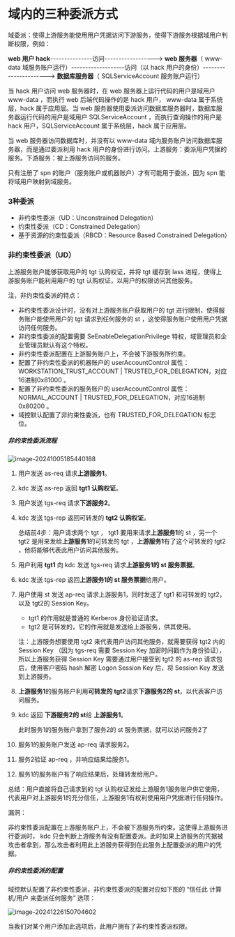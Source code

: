 # 域内的三种委派方式

域委派：使得上游服务能使用用户凭据访问下游服务，使得下游服务根据域用户判断权限，例如：

**web 用户 hack**---------------访问------------------> **web 服务器**（ www-data 域服务账户运行）-------------------访问（以 hack 用户的身份）----------------------> **数据库服务器**（ SQLServiceAccount 服务账户运行）

当 hack 用户访问 web 服务器时，在 web 服务器上运行代码的用户是域用户 www-data ，而执行 web 后端代码操作的是 hack 用户， www-data 属于系统层，hack 属于应用层。当 web 服务器使用委派访问数据库服务器时，数据库服务器运行代码的用户是域用户 SQLServiceAccount ，而执行查询操作的用户是 hack 用户，SQLServiceAccount 属于系统层，hack 属于应用层。

当 web 服务器访问数据库时，并没有以 www-data 域内服务账户访问数据库服务器，而是通过委派利用 hack 用户的身份进行访问。上游服务：委派用户凭据的服务。下游服务：被上游服务访问的服务。

只有注册了 spn 的账户（服务账户或机器账户）才有可能用于委派，因为 spn 能将域用户映射到域服务。

### 3种委派

- 非约束性委派（UD：Unconstrained Delegation）
- 约束性委派（CD：Constrained Delegation）
- 基于资源的约束性委派（RBCD：Resource Based Constrained Delegation）

### 非约束性委派（UD）

上游服务账户能够获取用户的 tgt 认购权证，并将 tgt 缓存到 lass 进程，使得上游服务账户能利用用户的 tgt 认购权证，以用户的权限访问其他服务。

注，非约束性委派的特点：

- 非约束性委派设计时，没有对上游服务账户获取用户的 tgt 进行限制，使得服务账户能使用用户的 tgt 请求到任何服务的 st ，这使得服务账户使用用户凭据访问任何服务。
- 非约束性委派的配置需要 SeEnableDelegationPrivilege 特权，域管理员和企业管理员默认有这个特权。
- 非约束性委派配置在上游服务账户上，不会被下游服务所约束。
- 配置了非约束性委派的机器账户的 userAccountControl 属性：WORKSTATION_TRUST_ACCOUNT | TRUSTED_FOR_DELEGATION，对应16进制0x81000 。
- 配置了非约束性委派的服务账户的 userAccountControl 属性：NORMAL_ACCOUNT | TRUSTED_FOR_DELEGATION，对应16进制0x80200 。
- 域控默认配置了非约束性委派，也有 TRUSTED_FOR_DELEGATION 标志位。

##### 非约束性委派流程

![image-20241005185440188](https://cdn.jsdelivr.net/gh/LilDean17/secdoc@main/AD%20%E5%9F%9F%E5%AE%89%E5%85%A8/%E5%9F%9F%E5%86%85%E7%9A%84%E4%B8%89%E7%A7%8D%E5%A7%94%E6%B4%BE/images/image-20241005185440188.png)

1. 用户发送 as-req 请求**上游服务1**。

2. kdc 发送 as-rep 返回 **tgt1 认购权证**。

3. 用户发送 tgs-req 请求**下游服务2**。

4. kdc 发送 tgs-rep 返回可转发的 **tgt2 认购权证**。

   总结前4步：用户请求两个 tgt ， tgt1 要用来请求**上游服务1**的 st ，另一个 tgt2 是用来发给**上游服务1**的可转发的 tgt ，**上游服务1**有了这个可转发的 tgt2 ，他将能够代表此用户访问其他服务。

5. 用户利用 **tgt1** 向 kdc 发送 tgs-req 请求**上游服务1的 st 服务票据**。

6. kdc 发送 tgs-rep 返回**上游服务1的 st 服务票据**给用户。

7. 用户使用 st 发送 ap-req 请求上游服务1，同时发送了 tgt1 和可转发的 tgt2，以及 tgt2的 Session Key。

   - tgt1 的作用就是普通的 Kerberos 身份验证请求。
   - tgt2 是可转发的，它的作用就是发送给上游服务，供其使用。

   注：上游服务想要使用 tgt2 来代表用户访问其他服务，就需要获得 tgt2 内的 Session Key （因为 tgs-req 需要 Session Key 加密时间戳作为身份验证），所以上游服务获得 Session Key 需要通过用户接受到 tgt2 的 as-rep 请求包后，使用客户密码 hash 解密 Logon Session Key 后，将 Session Key 发送到上游服务。

8. **上游服务1**的服务账户利用**可转发的 tgt2**请求**下游服务2的 st**，以代表客户访问服务。

9. kdc 返回 **下游服务2的 st**给 **上游服务1**。

   此时服务1的服务账户拿到了服务2的 st 服务票据，就可以访问服务2了

10. 服务1的服务账户发送 ap-req 请求服务2。

11. 服务2验证 ap-req ，并响应结果给服务1。

12. 服务1的服务账户有了响应结果后，处理转发给用户。

总结：用户直接将自己请求到的 tgt 认购权证发给上游服务1服务账户供它使用，代表用户对上游服务1的充分信任，上游服务1有权利使用用户凭据进行任何操作。

漏洞：

非约束性委派配置在上游服务账户上，不会被下游服务所约束。这使得上游服务进行委派时， kdc 只会判断上游服务有没有配置委派。此时如果上游服务的凭据被攻击者拿到，那么攻击者利用此上游服务获得到在此服务上配置委派的用户的凭据。

##### 非约束性委派的配置

域控默认配置了非约束性委派，非约束性委派的配置对应如下图的 “信任此 计算机/用户 来委派任何服务” 选项：

![image-20241226150704602](https://cdn.jsdelivr.net/gh/LilDean17/secdoc@main/AD%20%E5%9F%9F%E5%AE%89%E5%85%A8/%E5%9F%9F%E5%86%85%E7%9A%84%E4%B8%89%E7%A7%8D%E5%A7%94%E6%B4%BE/images/image-20241226150704602.png)

当我们对某个用户添加此选项后，此用户拥有了非约束性委派权限。

